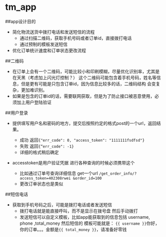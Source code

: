 tm_app
======
##app设计目的
* 简化物流送货中拨打电话和发送短信的流程
     *  通过扫描二维码，获取手机号码或者订单id，直接拨打电话
     *  通过预制的模板发送短信
* 优化订单统计速度和订单状态更改流程


##二维码
* 在订单上会有一个二维码，可能比较小和印刷模糊，尽量优化识别率，尤其是在天黑（考虑加上闪光灯控制？）
这个二维码可能包含着手机号码，姓名等信息，但是更有可能是只包含订单id，因为信息比较多的话，二维码结构
会变复杂，更加难识别。
* 如果是包含的订单id的话，需要联网获取，但是为了防止接口被恶意使用，必须加上用户登陆验证

##用户登录
* 提供填写用户名和密码的地方，提交后按照约定的格式post的一个url，返回结果。
    *  成功 返回``{"err_code": 0, "access_token": "1111111fsdfsd"}``
    *  失败 返回``{“err_code": -1}``
    *  详细的格式稍后确定

* accesstoken是用户验证凭据  进行各种查询的时候必须携带这个
    *  比如通过订单号查询详细信息 get一个url ``/get_order_info/?access_token=402308rwei
    &order_id=100``
    *  更改订单状态也是类似

##短信电话
*  获取到手机号码之后，可能是拨打电话或者发送短信 
    *  拨打电话就是能直接呼叫，而不是显示在拨号盘 然后手动拨打
    *  发送短信可以自定义模板，比如app能获取到的信息包括 username, phone ,total_money 然后短信的
    模板可能就是：
    ``{{ username }}``你好，你的订单。。。金额是``{{ total_money }}``，请准备好零钱


